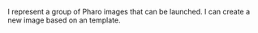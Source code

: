 I represent a group of Pharo images that can be launched. I can create a new image based on an template.